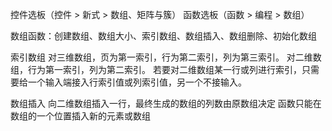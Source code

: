 
控件选板（控件 > 新式 > 数组、矩阵与簇）
函数选板（函数 > 编程 > 数组）

数组函数：创建数组、数组大小、索引数组、数组插入、数组删除、初始化数组

索引数组
对三维数组，页为第一索引，行为第二索引，列为第三索引。
对二维数组，行为第一索引，列为第二索引。
若要对二维数组某一行或列进行索引，只需要给一个输入端接入行索引值或列索引值，另一个不接输入。

数组插入
向二维数组插入一行，最终生成的数组的列数由原数组决定
函数只能在数组的一个位置插入新的元素或数组